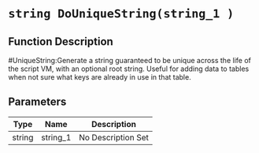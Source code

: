 # `string DoUniqueString(string_1 )`
## Function Description
#UniqueString:Generate a string guaranteed to be unique across the life of the script VM, with an optional root string. Useful for adding data to tables when not sure what keys are already in use in that table.
## Parameters
Type|Name|Description
--|--|--
string|string_1|No Description Set
